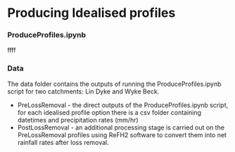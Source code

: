 # Producing Idealised profiles

### ProduceProfiles.ipynb
ffff


### Data 
The data folder contains the outputs of running the ProduceProfiles.ipynb script for two catchments: Lin Dyke and Wyke Beck.
  * PreLossRemoval - the direct outputs of the ProduceProfiles.ipynb script, for each idealised profile option there is a csv folder containing datetimes and precipitation rates (mm/hr)
  * PostLossRemoval - an additional processing stage is carried out on the PreLossRemoval profiles using ReFH2 software to convert them into net rainfall rates after loss removal.  
